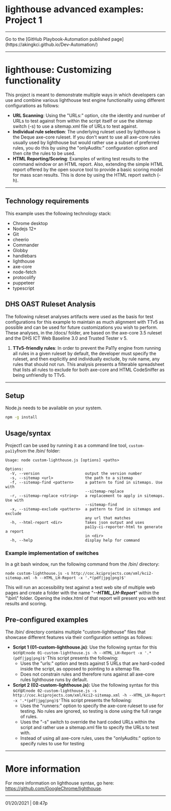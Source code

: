 # lighthouse advanced examples: Project 1

<hr>
Go to the [GitHub Playbook-Automation published page](https://akingkci.github.io/Dev-Automation/)
<hr>


# lighthouse: Customizing functionality

This project is meant to demonstrate multiple ways in which developers can use and combine various lighthouse test engine functionality using different configurations as follows:

- **URL Scanning**: Using the "URLs:" option, cite the identity and number of URLs to test against from within the script itself or use the sitemap switch (-s)  to use a sitemap.xml file of URLs to test against.
- **Individual rule selection**: The underlying ruleset used by lighthouse is the Deque axe-core ruleset.  If you don't want to use all axe-core rules usually used by lighthouse but would rather use a subset of preferred rules, you do this by using the "onlyAudits:" configuration option and then cite the rules to be used.
- **HTML Reporting/Scoring**: Examples of writing test results to the command window or an HTML report. Also, extending the simple HTML report offered by the open source tool to provide a basic scoring model for mass scan results. This is done by using the HTML report switch (-h).

<hr>

## Technology requirements

This example uses the following technology stack:

- Chrome desktop
- Nodejs 12+
- Git
- cheerio
- Commander
- Globby
- handlebars
- lighthouse
- axe-core
- node-fetch
- protocolify
- puppeteer
- typescript

## DHS OAST Ruleset Analysis

The following ruleset analyses artifacts were used as the basis for test configurations for this example to maintain as much alignment with TTv5 as possible and can be used for future customizations you wish to perform. These analyses, in the /docs/ folder, are based on the axe-core 3.5 ruleset and the DHS ICT Web Baseline 3.0 and Trusted Tester v 5.

1. **TTv5-friendly rules**: In order to prevent the Pa11y engine from running all rules in a given ruleset by default, the developer must specify the ruleset, and then explicitly and individually exclude, by rule name, any rules that should not run. This analysis presents a filterable spreadsheet that lists all rules to exclude for both axe-core and HTML CodeSniffer as being unfriendly to TTv5.

---

## Setup

Node.js needs to be available on your system. 

```sh
npm -g install
```


## Usage/syntax

Project1 can be used by running it as a command line tool, `custom-pa11y`from the /bin/ folder:

```
Usage: node custom-lighthouse.js [options] <paths>

Options:
  -V, --version                    output the version number
  -s, --sitemap <url>              the path to a sitemap
  -f, --sitemap-find <pattern>     a pattern to find in sitemaps. Use with
                                   --sitemap-replace
  -r, --sitemap-replace <string>   a replacement to apply in sitemaps. Use with
                                   --sitemap-find
  -x, --sitemap-exclude <pattern>  a pattern to find in sitemaps and exclude
                                   any url that matches
  -h, --html-report <dir>          Takes json output and uses
                                   pa11y-ci-reporter-html to generate a report
                                   in <dir>
  -h, --help                       display help for command
```

### Example implementation of switches

In a git bash window, run the following command from the /bin/ directory:

`node custom-lighthouse.js -s http://coc.kciprojects.com/xml/kci2-sitemap.xml -h --HTML_LH-Report -x '.*(pdf|jpg|png)$'`

This will run an accessibility test against a test web site of multiple web pages and create a folder with the name "***--HTML_LH-Report***" within the  "\bin\\" folder. Opening the index.html of that report will present you with test results and scoring.

## Pre-configured examples

The /bin/ directory contains multiple "custom-lighthouse" files that showcase different features via their configuration settings as follows:

- **Script 1 (01-custom-lighthouse.js)**: 
  Use the following syntax for this script:`node 01-custom-lighthouse.js -h --HTML_LH-Report -x '.*(pdf|jpg|png)$'`This script presents the following:
  - Uses the "urls:" option and tests against 5 URLs that are hard-coded inside the script, as opposed to pointing to a sitemap file.
  - Does not constrain rules and therefore runs against all axe-core rules lighthouse runs by default.
- **Script 2 (02-custom-lighthouse.js):** 
  Use the following syntax for this script:`node 02-custom-lighthouse.js -s http://coc.kciprojects.com/xml/kci2-sitemap.xml -h --HTML_LH-Report -x '.*(pdf|jpg|png)$'`This script presents the following:
  - Uses the "runners:" option to specify the axe-core ruleset to use for testing. No rules are ignored, so testing is done using the full range of rules.
  - Uses the "-s" switch to override the hard coded URLs within the script and rather use a sitemap.xml file to  specify the URLs to test with.
  - Instead of using all axe-core rules, uses the "onlyAudits:" option to specify rules to use for testing

<hr>

# More information

For more information on lighthouse syntax, go here: https://github.com/GoogleChrome/lighthouse.

<hr>

01/20/2021 | 08:47p

